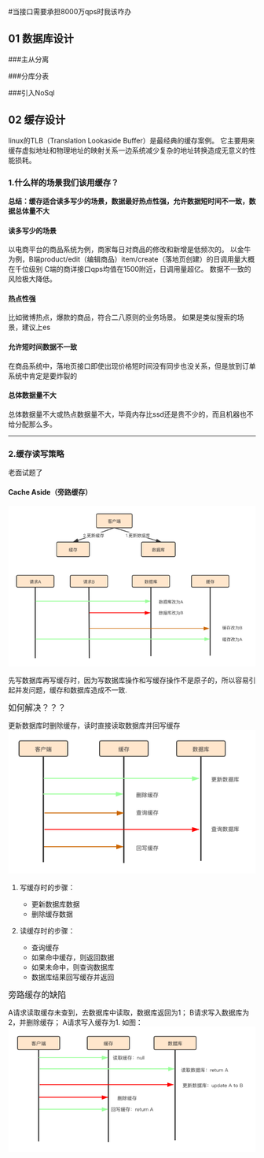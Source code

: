 #当接口需要承担8000万qps时我该咋办


## 01 数据库设计

###主从分离


###分库分表


###引入NoSql


## 02 缓存设计
linux的TLB（Translation Lookaside Buffer）是最经典的缓存案例。
它主要用来缓存虚拟地址和物理地址的映射关系一边系统减少复杂的地址转换造成无意义的性能损耗。
### 1.什么样的场景我们该用缓存？
**总结：缓存适合读多写少的场景，数据最好热点性强，允许数据短时间不一致，数据总体量不大**
#### 读多写少的场景
以电商平台的商品系统为例，商家每日对商品的修改和新增是低频次的。
以金牛为例，B端product/edit（编辑商品）item/create（落地页创建）的日调用量大概在千位级别
C端的商详接口qps均值在1500附近，日调用量超亿。
数据不一致的风险极大降低。
#### 热点性强
比如微博热点，爆款的商品，符合二八原则的业务场景。
如果是类似搜索的场景，建议上es
#### 允许短时间数据不一致
在商品系统中，落地页接口即使出现价格短时间没有同步也没关系，但是放到订单系统中肯定是要炸裂的
#### 总体数据量不大
总体数据量不大或热点数据量不大，毕竟内存比ssd还是贵不少的，而且机器也不给分配那么多。

----------------------
### 2.缓存读写策略
老面试题了
#### Cache Aside（旁路缓存）
![](imgs/缓存读写错误示范.png)

先写数据库再写缓存时，因为写数据库操作和写缓存操作不是原子的，所以容易引起并发问题，缓存和数据库造成不一致.

<big>如何解决？？？</big>

更新数据库时删除缓存，读时直接读取数据库并回写缓存
![](imgs/旁路缓存.png)

1. 写缓存时的步骤：
    - 更新数据库数据
    - 删除缓存数据

2. 读缓存时的步骤：
    - 查询缓存
    - 如果命中缓存，则返回数据
    - 如果未命中，则查询数据库
    - 数据库结果回写缓存并返回

<big>旁路缓存的缺陷</big>

A请求读取缓存未查到，去数据库中读取，数据库返回为1；
B请求写入数据库为2，并删除缓存；
A请求写入缓存为1.
如图：
![](imgs/旁路缓存并发问题.png)
    





